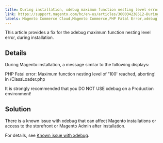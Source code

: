 ```yaml
---
title: During installation, xdebug maximum function nesting level error
link: https://support.magento.com/hc/en-us/articles/360034238512-During-installation-xdebug-maximum-function-nesting-level-error
labels: Magento Commerce Cloud,Magento Commerce,PHP Fatal Error,xdebug,nesting,level,how to
---
```


This article provides a fix for the xdebug maximum function nesting level error, during installation.

 Details
-------

 During Magento installation, a message similar to the following displays:

 PHP Fatal error: Maximum function nesting level of '100' reached, aborting! in <path>/ClassLoader.php  

 It is strongly recommended that you DO NOT USE xdebug on a Production environment!

 Solution
--------

 There is a known issue with xdebug that can affect Magento installations or access to the storefront or Magento Admin after installation.

 For details, see [Known issue with xdebug](https://support.magento.com/hc/en-us/articles/360034242212).

